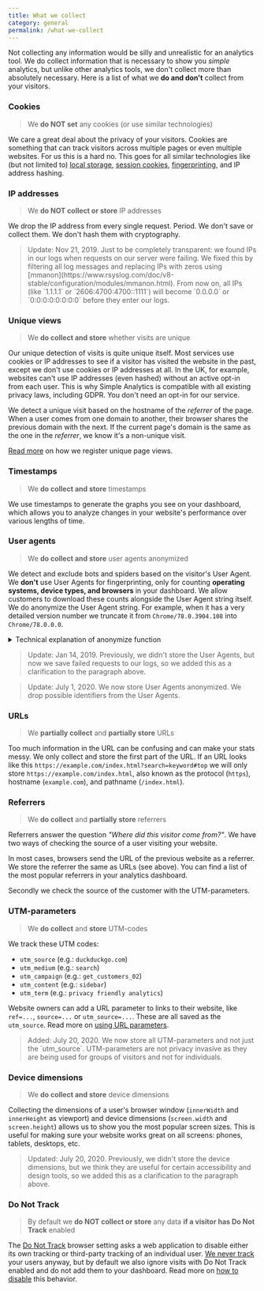 ```yaml
---
title: What we collect
category: general
permalink: /what-we-collect
---
```


Not collecting any information would be silly and unrealistic for an analytics tool. We do collect information that is necessary to show you _simple_ analytics, but unlike other analytics tools, we don't collect more than absolutely necessary. Here is a list of what we **do and don't** collect from your visitors.

### Cookies

> We **do NOT set** any cookies (or use similar technologies)

We care a great deal about the privacy of your visitors. Cookies are something that can track visitors across multiple pages or even multiple websites. For us this is a hard no. This goes for all similar technologies like (but not limited to) [local storage](https://en.wikipedia.org/wiki/Web_storage#Local_and_session_storage), [session cookies](https://en.wikipedia.org/wiki/HTTP_cookie#Session_cookie), [fingerprinting](https://en.wikipedia.org/wiki/Fingerprint_(computing)), and IP address hashing.

### IP addresses

> We **do NOT collect or store** IP addresses

We drop the IP address from every single request. Period. We don't save or collect them. We don't hash them with cryptography.

<blockquote class="note">
  <p markdown="1">Update: Nov 21, 2019. Just to be completely transparent: we found IPs in our logs when requests on our server were failing. We fixed this by filtering all log messages and replacing IPs with zeros using [mmanon](https://www.rsyslog.com/doc/v8-stable/configuration/modules/mmanon.html). From now on, all IPs (like `1.1.1.1` or `2606:4700:4700::1111`) will become `0.0.0.0` or `0:0:0:0:0:0:0:0` before they enter our logs.</p>
</blockquote>

### Unique views

> We **do collect and store** whether visits are unique

Our unique detection of visits is quite unique itself. Most services use cookies or IP addresses to see if a visitor has visited the website in the past, except we don't use cookies or IP addresses at all. In the UK, for example, websites can't use IP addresses (even hashed) without an active opt-in from each user. This is why Simple Analytics is compatible with all existing privacy laws, including GDPR. You don't need an opt-in for our service.

We detect a unique visit based on the hostname of the _referrer_ of the page. When a user comes from one domain to another, their browser shares the previous domain with the next. If the current page's domain is the same as the one in the _referrer_, we know it's a non-unique visit.

[Read more](/uniques) on how we register unique page views.

### Timestamps

> We **do collect and store** timestamps

We use timestamps to generate the graphs you see on your dashboard, which allows you to analyze changes in your website's performance over various lengths of time.

### User agents

> We **do collect and store** user agents anonymized

We detect and exclude bots and spiders based on the visitor's User Agent. We **don't** use User Agents for fingerprinting, only for counting **operating systems, device types, and browsers** in your dashboard. We allow customers to download these counts alongside the User Agent string itself. We do anonymize the User Agent string. For example, when it has a very detailed version number we truncate it from `Chrome/78.0.3904.108` into `Chrome/78.0.0.0`.

<details markdown="1">
  <summary>Technical explanation of anonymize function</summary>
  
We drop certain information from the User Agent. Below it the function we use to anonymize the User Agent. Facebook for example sends way more information then just the normal User Agent. We drop all FB related information information from the string. The same goes for `V1_AND_...`.

```js
const truncate = (number) =>
  (number + "").slice(0, 5) + (number + "").slice(5).replace(/[0-9]/g, "0");

const anonymizeAgent = (ua) =>
  ua
    .replace(/( \[FB(.*))$/g, "")
    .replace(/( V1_AND_(.*))$/g, "")
    .replace(/([0-9]{5})([0-9]+)/g, (full, first, second) => {
      return `${truncate(first)}${second.replace(/[0-9]/g, "0")}`;
    })
    .replace(/([0-9]+)\.([0-9]+)(\.[0-9]+){1,9}/g, (full, first, second) => {
      return `${truncate(first)}.${truncate(second)}${".0".repeat(
        (full.match(/\./g) || []).length - 1
      )}`;
    });
```

</details>

<blockquote class="note">
  <p>Update: Jan 14, 2019. Previously, we didn't store the User Agents, but now we save failed requests to our logs, so we added this as a clarification to the paragraph above.</p>
</blockquote>

<blockquote class="note">
  <p>Update: July 1, 2020. We now store User Agents anonymized. We drop possible identifiers from the User Agents.</p>
</blockquote>

### URLs

> We **partially collect** and **partially store** URLs

Too much information in the URL can be confusing and can make your stats messy. We only collect and store the first part of the URL. If an URL looks like this `https://example.com/index.html?search=keyword#top` we will only store `https://example.com/index.html`, also known as the protocol (`https`), hostname (`example.com`), and pathname (`/index.html`).

### Referrers

> We **do collect** and **partially store** referrers

Referrers answer the question _"Where did this visitor come from?"_. We have two ways of checking the source of a user visiting your website.

In most cases, browsers send the URL of the previous website as a referrer. We store the referrer the same as URLs (see above). You can find a list of the most popular referrers in your analytics dashboard.

Secondly we check the source of the customer with the UTM-parameters.

### UTM-parameters

> We **do collect** and **store** UTM-codes

We track these UTM codes:

- `utm_source` (e.g.: `duckduckgo.com`)
- `utm_medium` (e.g.: `search`)
- `utm_campaign` (e.g.: `get_customers_02`)
- `utm_content` (e.g.: `sidebar`)
- `utm_term` (e.g.: `privacy friendly analytics`)

Website owners can add a URL parameter to links to their website, like `ref=...`, `source=...` or `utm_source=...`. These are all saved as the `utm_source`. Read more on [using URL parameters](/how-to-use-url-parameters).

<blockquote class="note">
  <p>Added: July 20, 2020. We now store all UTM-parameters and not just the `utm_source`. UTM-parameters are not privacy invasive as they are being used for groups of visitors and not for individuals.</p>
</blockquote>

### Device dimensions

> We **do collect and store** device dimensions

Collecting the dimensions of a user's browser window (`innerWidth` and `innerHeight` as viewport) and device dimensions (`screen.width` and `screen.height`) allows us to show you the most popular screen sizes. This is useful for making sure your website works great on all screens: phones, tablets, desktops, etc.

<blockquote class="note">
  <p>Updated: July 20, 2020. Previously, we didn't store the device dimensions, but we think they are useful for certain accessibility and design tools, so we added this as a clarification to the paragraph above.</p>
</blockquote>

### Do Not Track

> By default we **do NOT collect or store** any data **if a visitor has Do Not Track** enabled

The <a href="https://en.wikipedia.org/wiki/Do_Not_Track">Do Not Track</a> browser setting asks a web application to disable either its own tracking or third-party tracking of an individual user. <a href="https://simpleanalytics.com/no-tracking">We never track</a> your users anyway, but by default we also ignore visits with Do Not Track enabled and do not add them to your dashboard. Read more on [how to disable](/dnt) this behavior.
